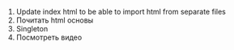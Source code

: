 1. Update index html to be able to import html from separate files
2. Почитать html основы
3. Singleton
4. Посмотреть видео